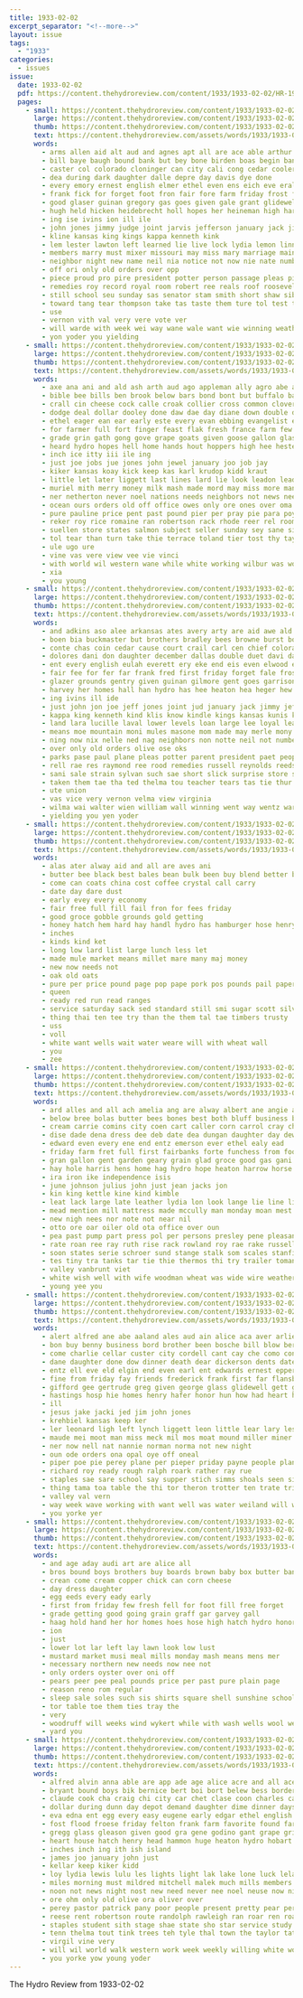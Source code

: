 ```yaml
---
title: 1933-02-02
excerpt_separator: "<!--more-->"
layout: issue
tags:
  - "1933"
categories:
  - issues
issue:
  date: 1933-02-02
  pdf: https://content.thehydroreview.com/content/1933/1933-02-02/HR-1933-02-02.pdf
  pages:
    - small: https://content.thehydroreview.com/content/1933/1933-02-02/small/HR-1933-02-02-01.jpg
      large: https://content.thehydroreview.com/content/1933/1933-02-02/large/HR-1933-02-02-01.jpg
      thumb: https://content.thehydroreview.com/content/1933/1933-02-02/thumbnails/HR-1933-02-02-01.jpg
      text: https://content.thehydroreview.com/assets/words/1933/1933-02-02/HR-1933-02-02-01.txt
      words:
        - arms allen aid alt aud and agnes apt all are ace able arthur american ade ale aker adkins ary
        - bill baye baugh bound bank but bey bone birden boas begin banks bethel bob back burl bell beak buys beulah bila buy baby bias bil bow burst bee bal been brought browne both bula
        - caster col colorado cloninger can city cali cong cedar cooler comp choo college change charles chi cartwright carruth court clone crail cart class chelf council clas
        - dea during dark daughter dalle depre day davis dye done
        - every emory ernest english elmer ethel even ens eich eve eral ether eva
        - frank fick for forget foot fron fair fore farm friday frost fee from far field friends first floyd fei fred fisher fail foe farms
        - good glaser guinan gregory gas goes given gale grant glidewell grover gilmore grounds gentry gave guest
        - hugh held hicken heidebrecht holl hopes her heineman high harmony home half homa hall hilf hollis helmuth harvey heaton honor hydro has had
        - ing ise ivins ion ill ile
        - john jones jimmy judge joint jarvis jefferson january jack jin
        - kline kansas king kings kappa kenneth kink
        - lem lester lawton left learned lie live lock lydia lemon linn large lower last leach lowell lian lanes loyal lay lawrence longer leaders loren langer levels lean
        - members marry must mixer missouri may miss mary marriage main maa monday mate march mea mag moraine more masoner might mules made matthew man means mom much matter mba mae mir mal many mon mone
        - neighbor night new name neil nia notice not now nie nate numbers necessary nil
        - off ori only old orders over opp
        - piece proud pro pire president potter person passage pleas pie place pay pann pound pages pond pope points per pee phi paul public
        - remedies roy record royal room robert ree reals roof roosevelt reynolds rich rest read reeds russell riggs ras raymo robbers
        - still school seu sunday sas senator stam smith short shaw sible student she stuff starts stay sully shepherd struck such stunz second soon siege stock save store sam star score sale street san seta sundin station session sake sally surprise sparks son strain special stas see state stable sylvan sultan sine small sway sia
        - toward tang tear thompson take tas taste them ture tol test thing times trey ting the tag tra tite tegel than tha tard taken too till taylor tie texas thomason teacher tar
        - use
        - vernon vith val very vere vote ver
        - will warde with week wei way wane wale want wie winning weatherford wee was wright win wen west walt weathers woodward well war
        - yon yoder you yielding
    - small: https://content.thehydroreview.com/content/1933/1933-02-02/small/HR-1933-02-02-02.jpg
      large: https://content.thehydroreview.com/content/1933/1933-02-02/large/HR-1933-02-02-02.jpg
      thumb: https://content.thehydroreview.com/content/1933/1933-02-02/thumbnails/HR-1933-02-02-02.jpg
      text: https://content.thehydroreview.com/assets/words/1933/1933-02-02/HR-1933-02-02-02.txt
      words:
        - axe ana ani and ald ash arth aud ago appleman ally agro abe anes alf ata alber all able arkansas american are ach
        - bible bee bills ben brook below bars bond bont but buffalo bai better brey been baker biter bayer back boys birt bethany bert best bird bull bay big bears brother bickell baby
        - crall cin cheese cock calle croak collier cross common clover chelf card certain charlie church coffee can chest cheshire cost chance cox con care city corner
        - dodge deal dollar dooley done daw dae day diane down double daye days doing does
        - ethel eager ean ear early este every evan ebbing evangelist england ene end egg earl elie easy eagle eye
        - for farmer full fort finger feast flak fresh france farm few folks from friday far
        - grade grin gath gong gove grape goats given goose gallon glass gold georgia gee gat green good governor
        - heard hydro hopes hell home hands hout hoppers high hee hester hardin has hed hens holy hoy hoa harold held hie head him hatch house hold horse hop hatfield had hand husbands hutton hazel hike
        - inch ice itty iii ile ing
        - just joe jobs jue jones john jewel january joo job jay
        - kiker kansas koay kick keep kas karl krudop kidd kraut
        - little let later liggett last lines lard lie look leadon leader lee lot labor lover late lunch list less lucille long like lower
        - muriel mith merry money milk mash made mord may miss more man moore mosk mills market most myrtle members male maki many mon mager mallet maa maude means monday murphey magazine mustard men much morgan
        - ner netherton never noel nations needs neighbors not news nee now ness new noon
        - ocean ours orders old off office owes only ore ones over oma
        - pure pauline price pent past pound pier per pray pie para poy president pepe public pas pane pano pounds pena powers peaches payne peck prior pain pearl pull papier pale pow pete present prey pape pate powder people pov pay prudent power plate pees pond pagel
        - reker roy rice romaine ran robertson rack rhode reer rel room risinger rag roark rile rough reasons ray red rey ried rai
        - suellen store states salmon subject seller sunday sey sane sing shown stem stead sith simmons special seats shoemaker smith son sarah slack simpson ship sly swan sweet sit study sie sting smits silver stark sant shaw see samples she saturday saving spin stowe sale shoe sorn school style short six sugar save send sea
        - tol tear than turn take thie terrace toland tier tost thy taylor tears tee them the tame thelma tara thee tray too tie town takes tool tes try times tea
        - ule ugo ure
        - vine vas vere view vee vie vinci
        - with world wil western wane while white working wilbur was words walk wine walin went week wilhelm worth work ways walder willing wie wood willa wig weiland wee wall wool wire weeks way williams wish worn walks wilt whale wit will
        - xia
        - you young
    - small: https://content.thehydroreview.com/content/1933/1933-02-02/small/HR-1933-02-02-03.jpg
      large: https://content.thehydroreview.com/content/1933/1933-02-02/large/HR-1933-02-02-03.jpg
      thumb: https://content.thehydroreview.com/content/1933/1933-02-02/thumbnails/HR-1933-02-02-03.jpg
      text: https://content.thehydroreview.com/assets/words/1933/1933-02-02/HR-1933-02-02-03.txt
      words:
        - and adkins aso alee arkansas ates avery arty are aid awe ald adkin agin ani allen all able ane arthur
        - boen bia buckmaster but brothers bradley bees browne burst both bor bert bula bound baugh brought boas bae banks begin bethe bere bascom birden bride best back burgman bill been bess ball bis buy bob basic billie brow bee bank buys baby
        - conte chas coin cedar cause court crail carl cen chief colorado cant call cooler church care cram collier came change chang chelf city carrie cote can cua congress cousins come cast chy college cartwright
        - dolores dani don daughter december dallas double duet davi day date driver death done dest during deal dena dye dark davis
        - ent every english eulah everett ery eke end eis even elwood emma eve ernest ely ethel elmer emil
        - fair fee for fer far frank fred first friday forget fale frost fail field flock fare friend farms from frederick fewer farm
        - glazer grounds gentry given guinan gilmore gent goes garrison gave glidewell guity gina guthrie good grover gey glass graft guest gant
        - harvey her homes hall han hydro has hee heaton hea heger hew hugh head held heineman hollie hatfield hinton hopes hollis had high honor half hughes helmuth heber hus home heidebrecht hare
        - ing ivins ill ide
        - just john jon joe jeff jones joint jud january jack jimmy jefferson
        - kappa king kenneth kind klis know kindle kings kansas kunis kimble kidd
        - land lara lucille laval lower levels loan large lee loyal leaders litle lace lefore longer linn learned lester letter lawrence loren leach last larger lowell live lemon
        - means moe mountain moni mules masone mom made may merle mony mere matte miss mar much masoner mas mae mei male mis mason mash members more might mixer mor mak monday main many matey must morgan mean milly
        - ning now nix nelle ned nag neighbors non notte neil not numbers name noe new nia neate night noon nims
        - over only old orders olive ose oks
        - parks pase paul plane pleas potter parent president paet people points pops pitzer pose phi pounds pond prey pace port pass per pound present pages prasad price pan proud
        - rell rae res raymond ree rood remedies russell reynolds reeds robinson roy robert roe ring rad richard robbers rile riggs rich rol read ray record roof rel
        - sani sale strain sylvan such sae short slick surprise store shaw stunz student small state score sandlin staff sally special struck sam simple saw starts seed som star see sas ser stock son session states sunday station senator sang stockton street save she siege sone stam soon sie sparks sing smith sey school sultan
        - taken them tae tha ted thelma tou teacher tears tas tie thur toward thing tim tee tier trip try too the tones till tho thomason tear than tol times toe tompson test toni tennessee tue thi ture
        - ute union
        - vas vice very vernon velma view virginia
        - wilma wai walter wien william wall winning went way wentz war woodward wil weight wright was walt well will with wen webster wilt weathers win week wie warde wane
        - yielding you yen yoder
    - small: https://content.thehydroreview.com/content/1933/1933-02-02/small/HR-1933-02-02-04.jpg
      large: https://content.thehydroreview.com/content/1933/1933-02-02/large/HR-1933-02-02-04.jpg
      thumb: https://content.thehydroreview.com/content/1933/1933-02-02/thumbnails/HR-1933-02-02-04.jpg
      text: https://content.thehydroreview.com/assets/words/1933/1933-02-02/HR-1933-02-02-04.txt
      words:
        - alas ater alway aid and all are aves ani
        - butter bee black best bales bean bulk been buy blend better box begin both bois back brin bring
        - come can coats china cost coffee crystal call carry
        - date day dare dust
        - early evey every economy
        - fair free full fill fail fron for fees friday
        - good groce gobble grounds gold getting
        - honey hatch hem hard hay handl hydro has hamburger hose henry
        - inches
        - kinds kind ket
        - long low lard list large lunch less let
        - made mule market means millet mare many maj money
        - new now needs not
        - oak old oats
        - pure per price pound page pop pape pork pos pounds pail paper pages pine
        - queen
        - ready red run read ranges
        - service saturday sack sed standard still smi sugar scott silver store style shown sell spring sale size see special show soap sunny smooth silk styles som sellers
        - thing thai ten tee try than the them tal tae timbers trusty
        - uss
        - voll
        - white want wells wait water weare will with wheat wall
        - you
        - zee
    - small: https://content.thehydroreview.com/content/1933/1933-02-02/small/HR-1933-02-02-05.jpg
      large: https://content.thehydroreview.com/content/1933/1933-02-02/large/HR-1933-02-02-05.jpg
      thumb: https://content.thehydroreview.com/content/1933/1933-02-02/thumbnails/HR-1933-02-02-05.jpg
      text: https://content.thehydroreview.com/assets/words/1933/1933-02-02/HR-1933-02-02-05.txt
      words:
        - ard alles and all ach amelia ang are alway albert ane angie alba allen
        - below bree bolas butter bees bones best both bluff business band bowsher binder body bevels bear birth bethel been
        - cream carrie comins city coen cart caller corn carrol cray chara chick cutter cane cox clyde church chile caddo cape china come
        - dise dade dena dress dee deb date dea dungan daughter day dewey
        - edward even every ene end entz emerson ever ethel ealy ead
        - friday farm fret full first fairbanks forte funchess from foot fruit for fresh folks
        - gran gallon gent garden geary grain glad groce good gas gani gang
        - hay hole harris hens home hag hydro hope heaton harrow horse hinton harness henry hagin hae hen
        - ira iron ike independence isis
        - june johnson julius john just jean jacks jon
        - kin king kettle kine kind kimble
        - leat lack large late leather lydia lon look lange lie line lister leghorn
        - mead mention mill mattress made mccully man monday moan mest march mal martha massey mike mound mare mag maj mate
        - new nigh nees nor note not near nil
        - otto ore oar oiler old ota office over oun
        - pea past pump part press pol per persons presley pene pleasant page pee phe perry pas
        - rate roan ree ray ruth rise rack rowland roy rae rake russell rani red richa
        - soon states serie schroer sund stange stalk som scales stanfill son stove set sheller sida spells sen sherman sunda sop stecker scott smooth sale space sean sickles saturday short sells soe socie senn stover sunday springs scot
        - tes tiny tra tanks tar tie thie thermos thi try trailer toman the teas trip taal than toward tol teed tal toe
        - valley vanbrunt viet
        - white wish well with wife woodman wheat was wide wire weather wheel went wagon water wil way will while week weeks winona why wali wood
        - young yee you
    - small: https://content.thehydroreview.com/content/1933/1933-02-02/small/HR-1933-02-02-06.jpg
      large: https://content.thehydroreview.com/content/1933/1933-02-02/large/HR-1933-02-02-06.jpg
      thumb: https://content.thehydroreview.com/content/1933/1933-02-02/thumbnails/HR-1933-02-02-06.jpg
      text: https://content.thehydroreview.com/assets/words/1933/1933-02-02/HR-1933-02-02-06.txt
      words:
        - alert alfred ane abe aaland ales aud ain alice aca aver arlie all albert able and are anderson adams aid
        - bon buy benny business bord brother been bosche bill blow berrie bin bert bob but
        - come charlie cellar custer city cordell cant cay che como con carnes corn call cox caller coffee curd
        - dane daughter done dow dinner death dear dickerson dents date dailey din dyke dar day does dooley dent deur doyle dam
        - entz ell eve eld elgin end even earl ent edwards ernest epperly evelyn ewy ean
        - fine from friday fay friends frederick frank first far flansburg floyd fear for ford fry farm finger
        - gifford gee gertrude greg given george glass glidewell gett gus gion good
        - hastings hosp hie homes henry hafer honor hun how had heart heaven hydro herman home harder her hot harders hughe humphrey harry high him
        - ill
        - jesus jake jacki jed jim john jones
        - krehbiel kansas keep ker
        - ler leonard ligh left lynch liggett leon little lear lary lester lake late like
        - maude mei moot man miss meck mil mos moat mound miller miner merk many monday mount mary moore most moser mon means
        - ner now nell nat nannie norman norma not new night
        - oun ode orders ona opal oye off oneal
        - piper poe pie perey plane per pieper priday payne people plants patterson pel pour pov
        - richard roy ready rough ralph roark rather ray rue
        - staples sae sare school say supper stich simms shoals seen simpson sunday staal short shelton smith such stone sir send sil signe sun sale sunda south saturday sturgill sister shah sann sport sleep
        - thing tama toa table the thi tor theron trotter ten trate trip ture team tae thirsk tako tal tes
        - valley val vern
        - way week wave working with want well was water weiland will willis wilson went war weatherford won work wil wilf washington worley
        - you yorke yer
    - small: https://content.thehydroreview.com/content/1933/1933-02-02/small/HR-1933-02-02-07.jpg
      large: https://content.thehydroreview.com/content/1933/1933-02-02/large/HR-1933-02-02-07.jpg
      thumb: https://content.thehydroreview.com/content/1933/1933-02-02/thumbnails/HR-1933-02-02-07.jpg
      text: https://content.thehydroreview.com/assets/words/1933/1933-02-02/HR-1933-02-02-07.txt
      words:
        - and age aday audi art are alice all
        - bros bound boys brothers buy boards brown baby box butter ban
        - crean come cream copper chick can corn cheese
        - day dress daughter
        - egg eeds every eady early
        - first from friday few fresh fell for foot fill free forget
        - grade getting good going grain graff gar garvey gall
        - haag hold hand her hor homes hoes hose high hatch hydro honor
        - ion
        - just
        - lower lot lar left lay lawn look low lust
        - mustard market musi meal mills monday mash means mens mer
        - necessary northern new needs now nee not
        - only orders oyster over oni off
        - pears peer pee peal pounds price per past pure plain page
        - reason reno rom regular
        - sleep sale soles such sis shirts square shell sunshine school small see soap shou special saving sharp saturday solid save size
        - tor table toe them ties tray the
        - very
        - woodruff will weeks wind wykert while with wash wells wool well week work worth
        - yard you
    - small: https://content.thehydroreview.com/content/1933/1933-02-02/small/HR-1933-02-02-08.jpg
      large: https://content.thehydroreview.com/content/1933/1933-02-02/large/HR-1933-02-02-08.jpg
      thumb: https://content.thehydroreview.com/content/1933/1933-02-02/thumbnails/HR-1933-02-02-08.jpg
      text: https://content.thehydroreview.com/assets/words/1933/1933-02-02/HR-1933-02-02-08.txt
      words:
        - alfred alvin anna able are app ade age alice acre and all ace aud ates ally armstrong aloe amos ard ani albert aid
        - bryant bound boys bik bernice bert boi bort belew bess border boy bell buckmaster bill bee binger bible but boucher best balance bixler books been blair big ballew boca
        - claude cook cha craig chi city car chet clase coon charles call count counter came coffee ceric come childre cross clover coma church christ custer company cad che
        - dollar during dunn day depot demand daughter dime dinner days ditmore duet
        - eva edna ent egg every easy eugene early edgar ethel english even end
        - fost flood froese friday felton frank farm favorite found fare finger folks for finder from fritz flock full forrest fred
        - gregg glass gleason given good gra gene godino gant grape griffin glad gee guest games game
        - heart house hatch henry head hammon huge heaton hydro hobart heide harry hay has home hafer harold honor her homer high horm hayes hatt heck hot held hatchet had
        - inches inch ing ith ish island
        - james joo january john just
        - kellar keep kiker kidd
        - loy lydia lewis lulu les lights light lak lake lone luck leland learn lodge lemon leghorn little lesson lite letter
        - miles morning must mildred mitchell malek much mills members market mexico miss mantha mansell miller moore many may monday male mis men maith music
        - noon not news night nost new need never nee noel neuse now nil names nies nov non
        - ore ohm only old olive ora oliver over
        - perey pastor patrick pany poor people present pretty pear per pate piano phe pump price pot pope phon part president pauline pore pool paula prairie persia
        - reese rent robertson route randolph rawleigh ran roar ren roan row regular rozelle reber retort rhode red ruthie raymond room reading rosebud roate roy
        - staples student sith stage shae state sho star service study south smith save surpris supply soe sell school sar sale sons slade saturday sense sam spor sunday surprise stange sake slick sparks station sweet saving smit sand show solo stutzman special stude seller
        - tenn thelma tout tink trees teh tyle thal town the taylor tat table torry tex tee than try tims tom thing tea tra
        - virgil vine very
        - will wil world walk western work week weekly willing white word willard wire with wie well was wilma write
        - you yorke yow young yoder
---
```


The Hydro Review from 1933-02-02

<!--more-->


